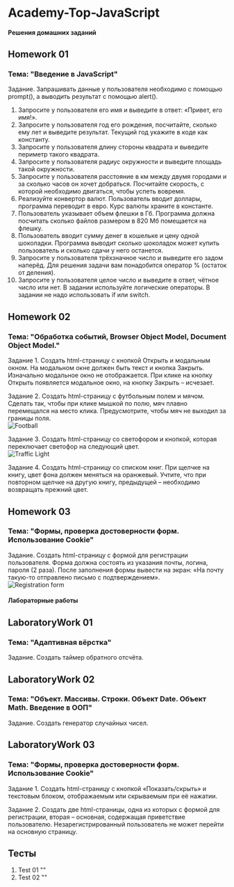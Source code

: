 # Academy-Top-JavaScript

#### Решения домашних заданий

## Homework 01

### Тема: "Введение в JavaScript"

Задание. Запрашивать данные у пользователя необходимо с помощью prompt(), а выводить результат с помощью alert().
1. Запросите у пользователя его имя и выведите в ответ: «Привет, его имя!».
2. Запросите у пользователя год его рождения, посчитайте, сколько ему лет и выведите результат. Текущий год укажите в коде как константу.
3. Запросите у пользователя длину стороны квадрата и выведите периметр такого квадрата.
4. Запросите у пользователя радиус окружности и выведите площадь такой окружности.
5. Запросите у пользователя расстояние в км между двумя городами и за сколько часов он хочет добраться. Посчитайте скорость, с которой необходимо двигаться, чтобы успеть вовремя.
6. Реализуйте конвертор валют. Пользователь вводит доллары, программа переводит в евро. Курс валюты храните в константе.
7. Пользователь указывает объем флешки в Гб. Программа должна посчитать сколько файлов размером в 820 Мб помещается на флешку.
8. Пользователь вводит сумму денег в кошельке и цену одной шоколадки. Программа выводит сколько шоколадок может купить пользователь и сколько сдачи у него останется.
9. Запросите у пользователя трёхзначное число и выведите его задом наперёд. Для решения задачи вам понадобится оператор % (остаток от деления).
10. Запросите у пользователя целое число и выведите в ответ, чётное число или нет. В задании используйте логические операторы. В задании не надо использовать if или switch.

## Homework 02

### Тема: "Обработка событий, Browser Object Model, Document Object Model."

Задание 1. Создать html-страницу с кнопкой Открыть и модальным окном. На модальном окне должен быть текст и кнопка Закрыть. Изначально модальное окно не отображается. При клике на кнопку Открыть появляется модальное окно, на кнопку Закрыть – исчезает.

Задание 2. Создать html-страницу с футбольным полем и мячом. Сделать так, чтобы при клике мышкой по полю, мяч плавно перемещался на место клика. Предусмотрите, чтобы мяч не выходил за границы поля.    
![Football](https://github.com/KstNik/Academy-Top-JavaScript/assets/117995964/216387b9-f3b9-4fec-bf4a-3a705a43d8b3)

Задание 3. Создать html-страницу со светофором и кнопкой, которая переключает светофор на следующий цвет.    
![Traffic Light](https://github.com/KstNik/Academy-Top-JavaScript/assets/117995964/54abf259-1bbc-438c-b247-d1b0c9f63891)

Задание 4. Создать html-страницу со списком книг. При щелчке на книгу, цвет фона должен меняться на оранжевый. Учтите, что при повторном щелчке на другую книгу, предыдущей – необходимо возвращать прежний цвет.

## Homework 03

### Тема: "Формы, проверка достоверности форм. Использование Cookie"

Задание. Создать html-страницу с формой для регистрации пользователя. Форма должна состоять из указания почты, логина, пароля (2 раза). После заполнения формы вывести на экран: «На почту такую-то отправлено письмо с подтверждением».    
![Registration form](https://github.com/KstNik/Academy-Top-JavaScript/assets/117995964/a76e5122-4aa8-4ce3-86b3-45392dd7c60d)

#### Лабораторные работы

## LaboratoryWork 01

### Тема: "Адаптивная вёрстка"

Задание. Создать таймер обратного отсчёта.

## LaboratoryWork 02

### Тема: "Объект. Массивы. Строки. Объект Date. Объект Math. Введение в ООП"

Задание. Создать генератор случайных чисел.

## LaboratoryWork 03

### Тема: "Формы, проверка достоверности форм. Использование Cookie"

Задание 1. Создать html-страницу с кнопкой «Показать/скрыть» и текстовым блоком, отображаемым или скрываемым при её нажатии.

Задание 2. Создать две html-страницы, одна из которых с формой для регистрации, вторая – основная, содержащая приветствие пользователю. Незарегистрированный пользователь не может перейти на основную страницу.

## Тесты

1. Test 01 ""
2. Test 02 ""
